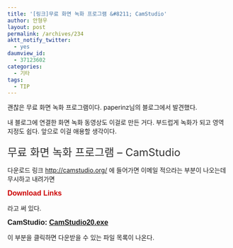 ```yaml
---
title: '[링크]무료 화면 녹화 프로그램 &#8211; CamStudio'
author: 안형우
layout: post
permalink: /archives/234
aktt_notify_twitter:
  - yes
daumview_id:
  - 37123602
categories:
  - 기타
tags:
  - TIP
---
```

괜찮은 무료 화면 녹화 프로그램이다. paperinz님의 블로그에서 발견했다.

내 블로그에 연결한 화면 녹화 동영상도 이걸로 만든 거다. 부드럽게 녹화가 되고 영역 지정도 쉽다. 앞으로 이걸 애용할 생각이다.

<p style="font-size: 24px; color: #ffbc00; padding-top: 5px; margin: 0px;">
  <a style="text-decoration: none; color: #333333;" href="http://paperinz.com/505">무료 화면 녹화 프로그램 &#8211; CamStudio</a>
</p>

다운로드 링크 <http://camstudio.org/> 에 들어가면 이메일 적으라는 부분이 나오는데 무시하고 내려가면

<span class="Apple-style-span" style="font-family: Tahoma, Arial; line-height: normal; font-size: 16px; color: #cc0000; font-weight: bold;">Download Links</span>

라고 써 있다.

<span class="Apple-style-span" style="font-family: Tahoma, Arial; line-height: normal; font-size: 16px; font-weight: bold;"><strong>CamStudio:</strong> <a href="http://sourceforge.net/projects/camstudio/files/legacy/" rel="nofollow">CamStudio20.exe</a></span>

이 부분을 클릭하면 다운받을 수 있는 파일 목록이 나온다.